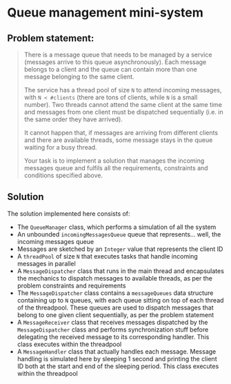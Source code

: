 # Queue management mini-system

## Problem statement:
 
>There is a message queue that needs to be managed by a service (messages arrive to this queue asynchronously). Each message belongs to a client and the queue can contain more than one message belonging to the same client.
>
>The service has a thread pool of size `N` to attend incoming messages, with `N < #clients` (there are tons of clients, while `N` is a small number). Two threads cannot attend the same client at the same time and messages from one client must be dispatched sequentially (i.e. in the same order they have arrived).
>
>It cannot happen that, if messages are arriving from different clients and there are available threads, some message stays in the queue waiting for a busy thread.
>
>Your task is to implement a solution that manages the incoming messages queue and fulfils all the requirements, constraints and conditions specified above.

## Solution

The solution implemented here consists of:
 
- The `QueueManager` class, which performs a simulation of all the system
- An unbounded `incomingMessagesQueue` queue that represents... well, the incoming messages queue
- Messages are sketched by an `Integer` value that represents the client ID
- A `threadPool` of size `N` that executes tasks that handle incoming messages in parallel
- A `MessageDispatcher` class that runs in the main thread and encapsulates the mechanics to dispatch messages to available threads, as per the problem constraints and requirements
- The `MessageDispatcher` class contains a `messageQueues` data structure containing up to `N` queues, with each queue sitting on top of each thread of the threadpool. These queues are used to dispatch messages that belong to one given client sequentially, as per the problem statement
- A `MessageReceiver` class that receives messages dispatched by the `MessageDispatcher` class and performs synchronization stuff before delegating the received message to its corresponding handler. This class executes within the threadpool
- A `MessageHandler` class that actually handles each message. Message handling is simulated here by sleeping 1 second and printing the client ID both at the start and end of the sleeping period. This class executes within the threadpool

